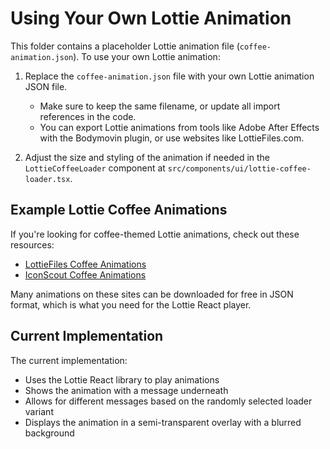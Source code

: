 # Using Your Own Lottie Animation

This folder contains a placeholder Lottie animation file (`coffee-animation.json`). To use your own Lottie animation:

1. Replace the `coffee-animation.json` file with your own Lottie animation JSON file.
   - Make sure to keep the same filename, or update all import references in the code.
   - You can export Lottie animations from tools like Adobe After Effects with the Bodymovin plugin, or use websites like LottieFiles.com.

2. Adjust the size and styling of the animation if needed in the `LottieCoffeeLoader` component at `src/components/ui/lottie-coffee-loader.tsx`.

## Example Lottie Coffee Animations

If you're looking for coffee-themed Lottie animations, check out these resources:

- [LottieFiles Coffee Animations](https://lottiefiles.com/search?q=coffee)
- [IconScout Coffee Animations](https://iconscout.com/lotties/coffee)

Many animations on these sites can be downloaded for free in JSON format, which is what you need for the Lottie React player.

## Current Implementation

The current implementation:

- Uses the Lottie React library to play animations
- Shows the animation with a message underneath
- Allows for different messages based on the randomly selected loader variant
- Displays the animation in a semi-transparent overlay with a blurred background 
